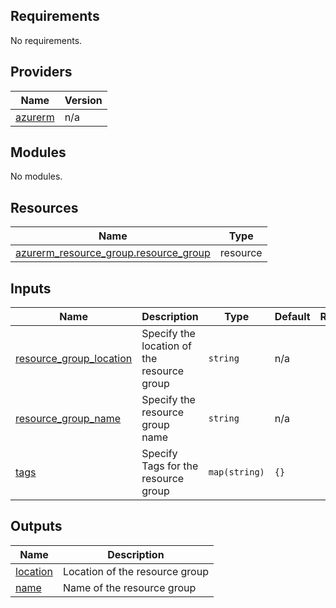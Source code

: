 ## Requirements

No requirements.

## Providers

| Name | Version |
|------|---------|
| <a name="provider_azurerm"></a> [azurerm](#provider\_azurerm) | n/a |

## Modules

No modules.

## Resources

| Name | Type |
|------|------|
| [azurerm_resource_group.resource_group](https://registry.terraform.io/providers/hashicorp/azurerm/latest/docs/resources/resource_group) | resource |

## Inputs

| Name | Description | Type | Default | Required |
|------|-------------|------|---------|:--------:|
| <a name="input_resource_group_location"></a> [resource\_group\_location](#input\_resource\_group\_location) | Specify the location of the resource group | `string` | n/a | yes |
| <a name="input_resource_group_name"></a> [resource\_group\_name](#input\_resource\_group\_name) | Specify the resource group name | `string` | n/a | yes |
| <a name="input_tags"></a> [tags](#input\_tags) | Specify Tags for the resource group | `map(string)` | `{}` | no |

## Outputs

| Name | Description |
|------|-------------|
| <a name="output_location"></a> [location](#output\_location) | Location of the resource group |
| <a name="output_name"></a> [name](#output\_name) | Name of the resource group |

